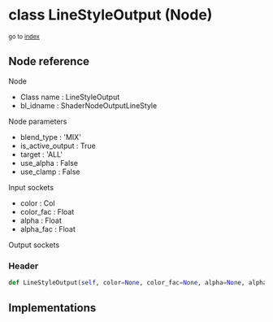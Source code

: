 # class LineStyleOutput (Node)

<sub>go to [index](/docs/index.md)</sub>

## Node reference

Node
 - Class name : LineStyleOutput
 - bl_idname : ShaderNodeOutputLineStyle

Node parameters
 - blend_type : 'MIX'
 - is_active_output : True
 - target : 'ALL'
 - use_alpha : False
 - use_clamp : False

Input sockets
 - color : Col
 - color_fac : Float
 - alpha : Float
 - alpha_fac : Float

Output sockets

### Header

``` python
def LineStyleOutput(self, color=None, color_fac=None, alpha=None, alpha_fac=None, blend_type='MIX', is_active_output=True, target='ALL', use_alpha=False, use_clamp=False, node_label=None, node_color=None):
```

## Implementations


